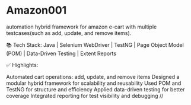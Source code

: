 # Amazon001

automation hybrid framework for amazon e-cart with multiple testcases(such as add, update, and remove items).

📚 Tech Stack: Java | Selenium WebDriver | TestNG | Page Object Model (POM) | Data-Driven Testing | Extent Reports

✅ Highlights:

Automated cart operations: add, update, and remove items
Designed a modular hybrid framework for scalability and reusability
Used POM and TestNG for structure and efficiency
Applied data-driven testing for better coverage
Integrated reporting for test visibility and debugging
//
